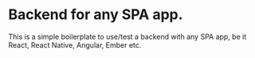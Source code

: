 # Backend for any SPA app.

This is a simple boilerplate to use/test a backend with any SPA app, be it React, React Native, Angular, Ember etc.
